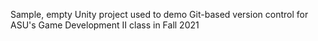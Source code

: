 Sample, empty Unity project used to demo Git-based version control for ASU's Game Development II class in Fall 2021
